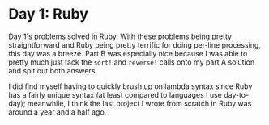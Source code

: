 # Day 1: Ruby

Day 1's problems solved in Ruby. With these problems being pretty straightforward and Ruby being pretty terrific for
doing per-line processing, this day was a breeze. Part B was especially nice because I was able to pretty much just tack
the `sort!` and `reverse!` calls onto my part A solution and spit out both answers.

I did find myself having to quickly brush up on lambda syntax since Ruby has a fairly unique syntax (at least compared
to languages I use day-to-day); meanwhile, I think the last project I wrote from scratch in Ruby was around a year and a
half ago.
